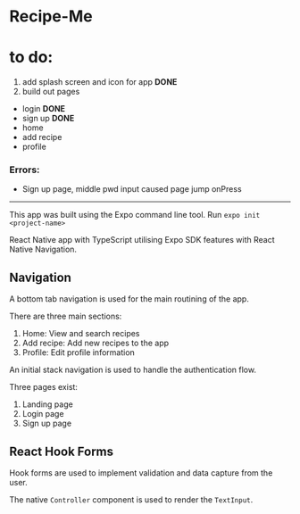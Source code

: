 # Recipe-Me

# to do:

1. add splash screen and icon for app **DONE**
2. build out pages
  - login **DONE**
  - sign up **DONE**
  - home
  - add recipe
  - profile

### Errors:

- Sign up page, middle pwd input caused page jump onPress

-----------------------------------------------------------

This app was built using the Expo command line tool. Run `expo init <project-name>`

React Native app with TypeScript utilising Expo SDK features with React Native Navigation.

## Navigation

A bottom tab navigation is used for the main routining of the app.

There are three main sections:

1. Home: View and search recipes
2. Add recipe: Add new recipes to the app
3. Profile: Edit profile information

An initial stack navigation is used to handle the authentication flow.

Three pages exist: 

1. Landing page
2. Login page
3. Sign up page

## React Hook Forms 

Hook forms are used to implement validation and data capture from the user.

The native `Controller` component is used to render the `TextInput`.